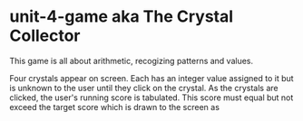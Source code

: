 # unit-4-game aka The Crystal Collector

This game is all about arithmetic, recogizing patterns and values. 

Four crystals appear on screen. Each has an integer value assigned to it but is unknown to the user until they click on the crystal. As the crystals are clicked, the user's running score is tabulated. This score must equal but not exceed the target score which is drawn to the screen as 
